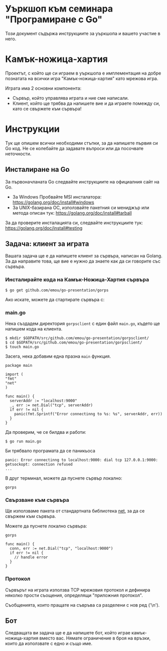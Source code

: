 # Уъркшоп към семинара "Програмиране с Go"

Този документ съдържа инструкциите за уъркшопа и вашето участие в него.

# Камък-ножица-хартия

Проектът, с който ще си играем в уъркшопа е имплементация на добре познатата на всички игра
"Камък-ножица-хартия" като мрежова игра.

Играта има 2 основни компонента:

- Сървър, който управлява играта и ние сме написали.
- Клиент, който ще трябва да напишете вие и да играете помежду си, като се свържете към сървъра!

# Инструкции

Тук ще опишем всички необходими стъпки, за да напишете първия си Go код. Не се колебайте да
задавате въпроси или да посочвате неточности.

## Инсталиране на Go

За първоначланата Go следвайте инструкциите на официалния сайт на Go.

- За Windows Пробвайте MSI инсталатора: https://golang.org/doc/install#windows
- За UNIX-базирана ОС, използвайте пакетния си мениджър или метода описан тук: https://golang.org/doc/install#tarball

За да проверите инсталацията си, следвайте инструкциите тук:
https://golang.org/doc/install#testing

## Задача: клиент за играта

Вашата задача ще е да напишете клиент за сървъра, написан на Golang. За да направите това, ще вие е
нужно да знаете как да си говорите със сървъра.

### Инсталирайте кода на Камък-Ножица-Хартия сървъра

```
$ go get github.com/emou/go-presentation/gorps
```

Ако искате, можете да стартирате сървъра с:

### main.go

Нека създадем директория `gorpsclient` с един файл `main.go`, където ще напишем кода на клиента.

```
$ mkdir $GOPATH/src/github.com/emou/go-presentation/gorpsclient/
$ cd $GOPATH/src/github.com/emou/go-presentation/gorpsclient/
$ touch main.go
```

Засега, нека добавим една празна `main` функция.

```
package main

import (
"fmt"
"net"
)

func main() {
  serverAddr := "localhost:9000"
  _, err := net.Dial("tcp", serverAddr)
  if err != nil {
    panic(fmt.Sprintf("Error connectinng to %s: %s", serverAddr, err))
  }
}
```

Да проверим, че се билдва и работи:
```
$ go run main.go
```

Би трябвало програмата да се паникьоса
```
panic: Error connectinng to localhost:9000: dial tcp 127.0.0.1:9000: getsockopt: connection refused
...
```

В друг терминал, можете да пуснете сървър локално:

```
gorps
```


### Свързване към сървъра

Ще използваме пакета от стандартната библиотека [net](https://golang.org/pkg/net/), за да
се свържем към сървъра.

Можете да пуснете локално сървъра:

```
gorps
```

```
func main() {
  conn, err := net.Dial("tcp", "localhost:9000")
  if err != nil {
    // handle error
  }
}
```

### Протокол

Сървърът на играта използва TCP мрежовия протокол и дефинира няколко прости съощения, определящи
"приложния протокол".

Съобщенията, които пращате на съвръва са разделени с нов ред ('\n').

## Бот

Следващата ви задача ще е да напишете бот, който играе камък-ножица-хартия вместо вас. Нямате
ограничение в броя на връзки, които да използвате с едно и също име.
